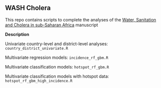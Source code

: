 ## WASH Cholera

This repo contains scripts to complete the analyses of the [Water, Sanitation and Cholera in sub-Saharan Africa](https://duckduckgo.com) manuscript

**Description**

Univariate country-level and district-level analyses: `country_district_univariate.R`

Multivariate regression models: `incidence_rf_gbm.R`

Multivariate classification models: `hotspot_rf_gbm.R` 

Multivariate classification models with hotspot data: `hotspot_rf_gbm_high_incidence.R` 
 

